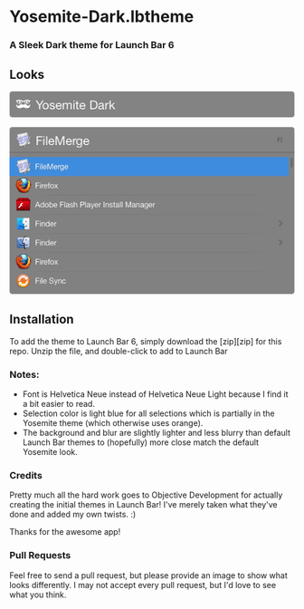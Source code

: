Yosemite-Dark.lbtheme
=====================

### A Sleek Dark theme for Launch Bar 6


## Looks

![example 1](img/ex1.png)

![example 2](img/ex2.png)

## Installation

To add the theme to Launch Bar 6, simply download the [zip][zip] for this repo.
Unzip the file, and double-click to add to Launch Bar

### Notes:
* Font is Helvetica Neue instead of Helvetica Neue Light because I find it a bit easier to read.
* Selection color is light blue for all selections which is partially in the Yosemite theme (which otherwise uses orange).
* The background and blur are slightly lighter and less blurry than default Launch Bar themes to (hopefully) more close match the default Yosemite look.

### Credits

Pretty much all the hard work goes to Objective Development for actually creating the initial themes in Launch Bar! I've merely taken what they've done and added my own twists. :)

Thanks for the awesome app!

### Pull Requests

Feel free to send a pull request, but please provide an image to show what looks differently. I may not accept every pull request, but I'd love to see what you think.